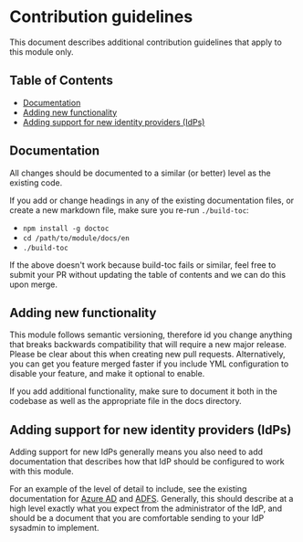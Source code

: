 # Contribution guidelines
This document describes additional contribution guidelines that apply to this module only.

## Table of Contents

<!-- START doctoc generated TOC please keep comment here to allow auto update -->
<!-- DON'T EDIT THIS SECTION, INSTEAD RE-RUN doctoc TO UPDATE -->

- [Documentation](#documentation)
- [Adding new functionality](#adding-new-functionality)
- [Adding support for new identity providers (IdPs)](#adding-support-for-new-identity-providers-idps)

<!-- END doctoc generated TOC please keep comment here to allow auto update -->

## Documentation
All changes should be documented to a similar (or better) level as the existing code.

If you add or change headings in any of the existing documentation files, or create a new markdown file, make sure you re-run `./build-toc`:

- `npm install -g doctoc`
- `cd /path/to/module/docs/en`
- `./build-toc`

If the above doesn't work because build-toc fails or similar, feel free to submit your PR without updating the table of contents and we can do this upon merge.

## Adding new functionality
This module follows semantic versioning, therefore id you change anything that breaks backwards compatibility that will require a new major release. Please be clear about this when creating new pull requests. Alternatively, you can get you feature merged faster if you include YML configuration to disable your feature, and make it optional to enable.

If you add additional functionality, make sure to document it both in the codebase as well as the appropriate file in the docs directory.

## Adding support for new identity providers (IdPs)
Adding support for new IdPs generally means you also need to add documentation that describes how that IdP should be configured to work with this module.

For an example of the level of detail to include, see the existing documentation for [Azure AD](azure-ad.md) and [ADFS](adfs.md). Generally, this should describe at a high level exactly what you expect from the administrator of the IdP, and should be a document that you are comfortable sending to your IdP sysadmin to implement. 
